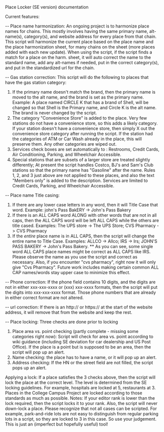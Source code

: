 Place Locker (SE version) documentation

Current features:

-- Place name harmonization: An ongoing project is to harmonize place names for chains.  This mostly involves having the same primary name, alt-name(s), category(s), and website address for every place from that chain.  This script will harmonize the current place based on the place name and the place harmonization sheet, for many chains on the sheet (more places added with each new update).  When using the script, if the script finds a match for a place on the harm. sheet, it will auto correct the name to the standard name, add any alt-names if needed, put in the correct category(s), and put in the standardized url for the chain.

-- Gas station correction: This script will do the following to places that have the gas station category:
1) If the primary name doesn't match the brand, then the primary name is moved to the alt name, and the brand is set as the primary name.  Example:  A place named CIRCLE K that has a brand of Shell, will be changed so that Shell is the Primary name, and Circle K is the alt name.  The brand is never changed by the script.
2) The category "Convenience Store" is added to the place.  Very few stations do not have a convenience store, so this adds a likely category.  If your station doesn't have a convenience store, then simply X out the convenience store category after running the script.  If the station had the categories of ATM or Car Wash already in the place, this will preserve them.  Any other categories are wiped out.
3) Services check boxes are set automatically to : Restrooms, Credit Cards, Air Conditioning, Parking, and Wheelchair Accessible.
4) Special stations that are subsets of a larger store are treated slightly differently; At present the script handles Costco, BJ's and Sam's Club stations so that the primary name has "Gasoline" after the name.  Rules 1, 2, and 3 just above are not applied to these places, and also the text "Members only" is added to the description.  Services are limited to Credit Cards, Parking, and Wheelchair Accessible.

-- Place name Title casing: 
1) If there are any lower case letters in any word, then it will Title Case that word. Example:  john's Pass BakERY -> John's Pass Bakery
2) If there is an ALL CAPS word ALONG with other words that are not in all caps, then the ALL CAPS word will be left ALL CAPS while the others are title cased.  Examples:  The UPS store -> The UPS Store; CVS Pharmacy -> CVS Pharmacy
3) If the _entire_ place name is in ALL CAPS, then the script will change the entire name to Title Case.  Examples:  ALLCO -> Allco; IRS -> Irs; JOHN'S PASS BAKERY -> John's Pass Bakery.
** As you can see, some single word ALL CAPS place names might be correct as ALL CAPS like IRS.  Please observe the name as you use the script and correct as necessary.  Also, if you encounter "cvs pharmacy", right now it will only give "Cvs Pharmacy".  Future work includes making certain common ALL CAP names/words stay upper case to minimize this effect.

-- Phone correction: If the phone field contains 10 digits, and the digits are not in either xxx-xxx-xxxx or (xxx) xxx-xxxx formats, then the script will put the digits into xxx-xxx-xxxx format.  Those phone numbers that are already in either correct format are not altered.

-- url correction: If there is an http:// or https:// at the start of the website address, it will remove that from the website and keep the rest.

-- Place locking: Three checks are done prior to locking

1) Place area vs. point checking (partly complete - missing some categories right now):
Script will check for area vs. point according to wiki guidance (including SE deviation for car dealership and US Post Office).  If the place is a point but is supposed to be an area, then the script will pop up an alert.
2) Name checking: the place has to have a name, or it will pop up an alert.
3) Address checking: If the HN or the street field are not filled, the script pops up an alert.

Applying a lock: If a place satisfies the 3 checks above, then the script will lock the place at the correct level.  The level is determined from the SE locking guidelines.  For example, hospitals are locked at 5, restaurants at 3.  Places in the College Campus Project are locked according to those standards as much as possible.  Notes: If your editor rank is lower than the lock required, then the script locks it to your rank.  Also, the script will never down-lock a place.  Please recognize that not all cases can be scripted.  For example, park-and-ride lots are not easy to distinguish from regular parking lots in a script, so they are locked to 3 in this case.  So use your judgement.  This is just an (imperfect but hopefully useful) tool!


